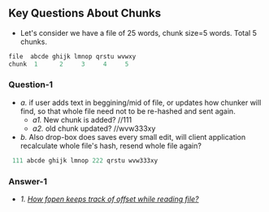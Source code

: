## Key Questions About Chunks
- Let's consider we have a file of 25 words, chunk size=5 words. Total 5 chunks.
```c
file  abcde ghijk lmnop qrstu wvwxy
chunk  1      2     3     4     5
```
### Question-1
- _a._ if user adds text in beggining/mid of file, or updates how chunker will find, so that whole file need not to be re-hashed and sent again.
  - _a1._ New chunk is added? //111
  - _a2._ old chunk updated?  //wvw333xy
- _b._ Also drop-box does saves every small edit, will client application recalculate whole file's hash, resend whole file again?
```c
 111 abcde ghijk lmnop 222 qrstu wvw333xy
```
### Answer-1
- *1. [How fopen keeps track of offset while reading file?](/Operating_Systems/Linux/Kernel/System_Calls/APIs)*
